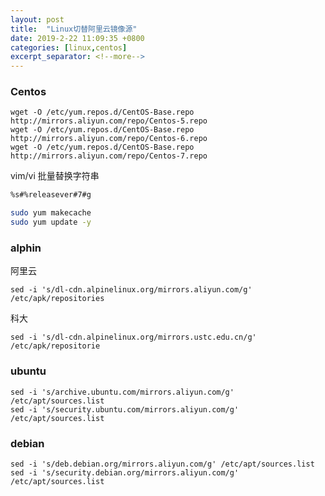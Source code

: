 ```yaml
---
layout: post
title:  "Linux切替阿里云镜像源"
date: 2019-2-22 11:09:35 +0800
categories: [linux,centos]
excerpt_separator: <!--more-->
---
```


### Centos

```shell
wget -O /etc/yum.repos.d/CentOS-Base.repo http://mirrors.aliyun.com/repo/Centos-5.repo
wget -O /etc/yum.repos.d/CentOS-Base.repo http://mirrors.aliyun.com/repo/Centos-6.repo
wget -O /etc/yum.repos.d/CentOS-Base.repo http://mirrors.aliyun.com/repo/Centos-7.repo
```

vim/vi 批量替换字符串
```bash
%s#%releasever#7#g
```

```bash
sudo yum makecache
sudo yum update -y
```

### alphin

阿里云
```shell
sed -i 's/dl-cdn.alpinelinux.org/mirrors.aliyun.com/g' /etc/apk/repositories
```
科大
```shell
sed -i 's/dl-cdn.alpinelinux.org/mirrors.ustc.edu.cn/g' /etc/apk/repositorie
```

### ubuntu
```shell
sed -i 's/archive.ubuntu.com/mirrors.aliyun.com/g' /etc/apt/sources.list
sed -i 's/security.ubuntu.com/mirrors.aliyun.com/g' /etc/apt/sources.list
```

### debian

```shell
sed -i 's/deb.debian.org/mirrors.aliyun.com/g' /etc/apt/sources.list
sed -i 's/security.debian.org/mirrors.aliyun.com/g' /etc/apt/sources.list
```